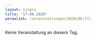 ```yaml
---
layout: single
title: "17.06.2020"
permalink: /veranstaltungen/2020/06/17/
---
```


Keine Veranstaltung an diesem Tag.
